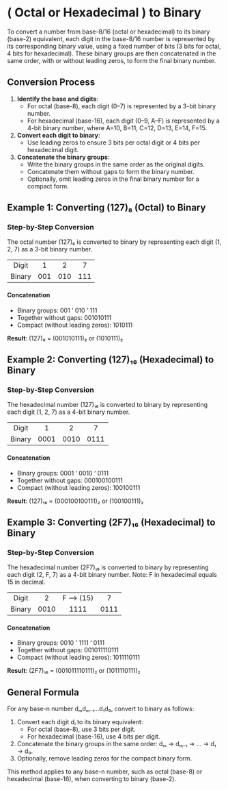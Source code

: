 # ( Octal or Hexadecimal ) to Binary

To convert a number from base-8/16 (octal or hexadecimal) to its binary (base-2) equivalent, each digit in the base-8/16 number is represented by its corresponding binary value, using a fixed number of bits (3 bits for octal, 4 bits for hexadecimal). These binary groups are then concatenated in the same order, with or without leading zeros, to form the final binary number.

## Conversion Process

1. **Identify the base and digits**:
   - For octal (base-8), each digit (0–7) is represented by a 3-bit binary number.
   - For hexadecimal (base-16), each digit (0–9, A–F) is represented by a 4-bit binary number, where A=10, B=11, C=12, D=13, E=14, F=15.
2. **Convert each digit to binary**:
   - Use leading zeros to ensure 3 bits per octal digit or 4 bits per hexadecimal digit.
3. **Concatenate the binary groups**:
   - Write the binary groups in the same order as the original digits.
   - Concatenate them without gaps to form the binary number.
   - Optionally, omit leading zeros in the final binary number for a compact form.

## Example 1: Converting (127)₈ (Octal) to Binary

### Step-by-Step Conversion

The octal number (127)₈ is converted to binary by representing each digit (1, 2, 7) as a 3-bit binary number.

|         |     |     |     |
|:-------:|:---:|:---:|:---:|
| Digit   | 1   | 2   | 7   |
| Binary  | 001 | 010 | 111 |

#### Concatenation
- Binary groups: 001 ’ 010 ‘ 111
- Together without gaps: 001010111
- Compact (without leading zeros): 1010111

**Result**: (127)₈ = (001010111)₂ or (1010111)₂

## Example 2: Converting (127)₁₆ (Hexadecimal) to Binary

### Step-by-Step Conversion

The hexadecimal number (127)₁₆ is converted to binary by representing each digit (1, 2, 7) as a 4-bit binary number.

|         |     |     |     |
|:-------:|:---:|:---:|:---:|
| Digit   | 1   | 2   | 7   |
| Binary  | 0001 | 0010 | 0111 |

#### Concatenation
- Binary groups: 0001 ’ 0010 ‘ 0111
- Together without gaps: 000100100111
- Compact (without leading zeros): 100100111

**Result**: (127)₁₆ = (000100100111)₂ or (100100111)₂

## Example 3: Converting (2F7)₁₆ (Hexadecimal) to Binary

### Step-by-Step Conversion

The hexadecimal number (2F7)₁₆ is converted to binary by representing each digit (2, F, 7) as a 4-bit binary number. Note: F in hexadecimal equals 15 in decimal.

|         |     |         |     |
|:-------:|:---:|:-------:|:---:|
| Digit   | 2   | F --> (15)  | 7   |
| Binary  | 0010 | 1111   | 0111 |

#### Concatenation
- Binary groups: 0010 ’ 1111 ‘ 0111
- Together without gaps: 001011110111
- Compact (without leading zeros): 1011110111

**Result**: (2F7)₁₆ = (001011110111)₂ or (1011110111)₂

## General Formula

For any base-n number dₘdₘ₋₁…d₁d₀, convert to binary as follows:
1. Convert each digit dᵢ to its binary equivalent:
   - For octal (base-8), use 3 bits per digit.
   - For hexadecimal (base-16), use 4 bits per digit.
2. Concatenate the binary groups in the same order: dₘ → dₘ₋₁ → … → d₁ → d₀.
3. Optionally, remove leading zeros for the compact binary form.

This method applies to any base-n number, such as octal (base-8) or hexadecimal (base-16), when converting to binary (base-2).
